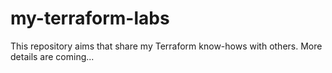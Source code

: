 # my-terraform-labs

This repository aims that share my Terraform know-hows with others. More details are coming...